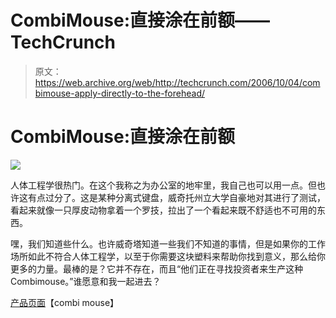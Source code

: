 # CombiMouse:直接涂在前额——TechCrunch

> 原文：<https://web.archive.org/web/http://techcrunch.com/2006/10/04/combimouse-apply-directly-to-the-forehead/>

# CombiMouse:直接涂在前额

![](img/196ce86ffce2ed9aeb329b9dc30791e1.png)

人体工程学很热门。在这个我称之为办公室的地牢里，我自己也可以用一点。但也许这有点过分了。这是某种分离式键盘，威奇托州立大学自豪地对其进行了测试，看起来就像一只厚皮动物拿着一个罗技，拉出了一个看起来既不舒适也不可用的东西。

嘿，我们知道些什么。也许威奇塔知道一些我们不知道的事情，但是如果你的工作场所如此不符合人体工程学，以至于你需要这块塑料来帮助你找到意义，那么给你更多的力量。最棒的是？它并不存在，而且“他们正在寻找投资者来生产这种 Combimouse。”谁愿意和我一起进去？

[产品页面](https://web.archive.org/web/20210302213736/http://www.combimouse.com/index.htm)【combi mouse】